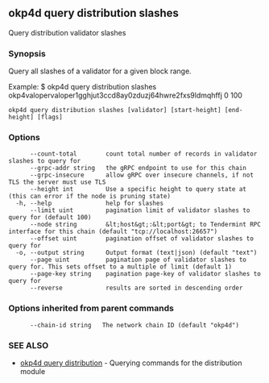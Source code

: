 ## okp4d query distribution slashes

Query distribution validator slashes

### Synopsis

Query all slashes of a validator for a given block range.

Example:
$ okp4d query distribution slashes okp4valopervaloper1gghjut3ccd8ay0zduzj64hwre2fxs9ldmqhffj 0 100

```
okp4d query distribution slashes [validator] [start-height] [end-height] [flags]
```

### Options

```
      --count-total        count total number of records in validator slashes to query for
      --grpc-addr string   the gRPC endpoint to use for this chain
      --grpc-insecure      allow gRPC over insecure channels, if not TLS the server must use TLS
      --height int         Use a specific height to query state at (this can error if the node is pruning state)
  -h, --help               help for slashes
      --limit uint         pagination limit of validator slashes to query for (default 100)
      --node string        &lt;host&gt;:&lt;port&gt; to Tendermint RPC interface for this chain (default "tcp://localhost:26657")
      --offset uint        pagination offset of validator slashes to query for
  -o, --output string      Output format (text|json) (default "text")
      --page uint          pagination page of validator slashes to query for. This sets offset to a multiple of limit (default 1)
      --page-key string    pagination page-key of validator slashes to query for
      --reverse            results are sorted in descending order
```

### Options inherited from parent commands

```
      --chain-id string   The network chain ID (default "okp4d")
```

### SEE ALSO

* [okp4d query distribution](okp4d_query_distribution.md)	 - Querying commands for the distribution module
